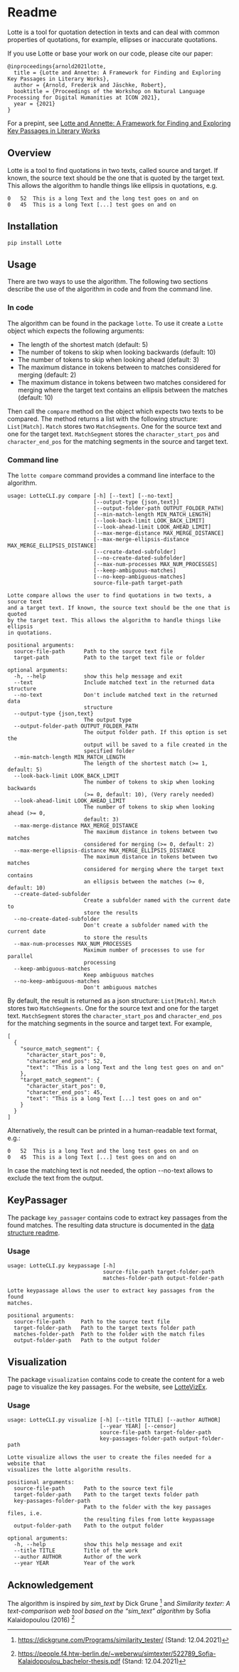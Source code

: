 # Readme

Lotte is a tool for quotation detection in texts and can deal with common properties of quotations, for example, ellipses or inaccurate quotations.

If you use Lotte or base your work on our code, please cite our paper:
~~~
@inproceedings{arnold2021lotte,
  title = {Lotte and Annette: A Framework for Finding and Exploring Key Passages in Literary Works},
  author = {Arnold, Frederik and Jäschke, Robert},
  booktitle = {Proceedings of the Workshop on Natural Language Processing for Digital Humanities at ICON 2021},
  year = {2021}
}
~~~
For a prepint, see [Lotte and Annette: A Framework for Finding and Exploring Key Passages in Literary Works](https://amor.cms.hu-berlin.de/~arnolfre/paper/NLP4DH_2021_arnold_lotte_preprint.pdf)

## Overview
Lotte is a tool to find quotations in two texts, called source and target. If known, the source text should be the one that is quoted by the target text. This allows the algorithm to handle things like ellipsis in quotations, e.g.
~~~
0	52	This is a long Text and the long test goes on and on
0	45	This is a long Text [...] test goes on and on
~~~

## Installation
~~~
pip install Lotte
~~~

## Usage
There are two ways to use the algorithm. The following two sections describe the use of the algorithm in code and from the command line.

### In code
The algorithm can be found in the package `lotte`. To use it create a `Lotte` object which expects the following arguments:
- The length of the shortest match (default: 5)
- The number of tokens to skip when looking backwards (default: 10)
- The number of tokens to skip when looking ahead (default: 3)
- The maximum distance in tokens between to matches considered for merging (default: 2)
- The maximum distance in tokens between two matches considered for merging where the target text contains an ellipsis between the matches (default: 10)


Then call the `compare` method on the object which expects two texts to be compared.
The method returns a list with the following structure: `List[Match]`. `Match` stores two `MatchSegments`. One for the source text and one for the target text. `MatchSegment` stores the `character_start_pos` and `character_end_pos` for the matching segments in the source and target text.

### Command line
The `lotte compare` command provides a command line interface to the algorithm.

~~~
usage: LotteCLI.py compare [-h] [--text] [--no-text]
                           [--output-type {json,text}]
                           [--output-folder-path OUTPUT_FOLDER_PATH]
                           [--min-match-length MIN_MATCH_LENGTH]
                           [--look-back-limit LOOK_BACK_LIMIT]
                           [--look-ahead-limit LOOK_AHEAD_LIMIT]
                           [--max-merge-distance MAX_MERGE_DISTANCE]
                           [--max-merge-ellipsis-distance MAX_MERGE_ELLIPSIS_DISTANCE]
                           [--create-dated-subfolder]
                           [--no-create-dated-subfolder]
                           [--max-num-processes MAX_NUM_PROCESSES]
                           [--keep-ambiguous-matches]
                           [--no-keep-ambiguous-matches]
                           source-file-path target-path

Lotte compare allows the user to find quotations in two texts, a source text
and a target text. If known, the source text should be the one that is quoted
by the target text. This allows the algorithm to handle things like ellipsis
in quotations.

positional arguments:
  source-file-path      Path to the source text file
  target-path           Path to the target text file or folder

optional arguments:
  -h, --help            show this help message and exit
  --text                Include matched text in the returned data structure
  --no-text             Don't include matched text in the returned data
                        structure
  --output-type {json,text}
                        The output type
  --output-folder-path OUTPUT_FOLDER_PATH
                        The output folder path. If this option is set the
                        output will be saved to a file created in the
                        specified folder
  --min-match-length MIN_MATCH_LENGTH
                        The length of the shortest match (>= 1, default: 5)
  --look-back-limit LOOK_BACK_LIMIT
                        The number of tokens to skip when looking backwards
                        (>= 0, default: 10), (Very rarely needed)
  --look-ahead-limit LOOK_AHEAD_LIMIT
                        The number of tokens to skip when looking ahead (>= 0,
                        default: 3)
  --max-merge-distance MAX_MERGE_DISTANCE
                        The maximum distance in tokens between two matches
                        considered for merging (>= 0, default: 2)
  --max-merge-ellipsis-distance MAX_MERGE_ELLIPSIS_DISTANCE
                        The maximum distance in tokens between two matches
                        considered for merging where the target text contains
                        an ellipsis between the matches (>= 0, default: 10)
  --create-dated-subfolder
                        Create a subfolder named with the current date to
                        store the results
  --no-create-dated-subfolder
                        Don't create a subfolder named with the current date
                        to store the results
  --max-num-processes MAX_NUM_PROCESSES
                        Maximum number of processes to use for parallel
                        processing
  --keep-ambiguous-matches
                        Keep ambiguous matches
  --no-keep-ambiguous-matches
                        Don't ambiguous matches
~~~

By default, the result is returned as a json structure: `List[Match]`. `Match` stores two `MatchSegments`. One for the source text and one for the target text. `MatchSegment` stores the `character_start_pos` and `character_end_pos` for the matching segments in the source and target text.
For example,

~~~
[
  {
    "source_match_segment": {
      "character_start_pos": 0,
      "character_end_pos": 52,
      "text": "This is a long Text and the long test goes on and on"
    },
    "target_match_segment": {
      "character_start_pos": 0,
      "character_end_pos": 45,
      "text": "This is a long Text [...] test goes on and on"
    }
  }
]
~~~

Alternatively, the result can be printed in a human-readable text format, e.g.:

~~~
0	52	This is a long Text and the long test goes on and on
0	45	This is a long Text [...] test goes on and on 
~~~

In case the matching text is not needed, the option --no-text allows to exclude the text from the output.

## KeyPassager
The package `key_passager` contains code to extract key passages from the found matches. The resulting data structure is documented in the [data structure readme](DATA_STRUCTURE_README.md).

### Usage
~~~
usage: LotteCLI.py keypassage [-h]
                              source-file-path target-folder-path
                              matches-folder-path output-folder-path

Lotte keypassage allows the user to extract key passages from the found
matches.

positional arguments:
  source-file-path     Path to the source text file
  target-folder-path   Path to the target texts folder path
  matches-folder-path  Path to the folder with the match files
  output-folder-path   Path to the output folder
~~~

## Visualization
The package `visualization` contains code to create the content for a web page to visualize the key passages.
For the website, see [LotteVizEx](/../../../../lottevizex/).

### Usage
~~~
usage: LotteCLI.py visualize [-h] [--title TITLE] [--author AUTHOR]
                             [--year YEAR] [--censor]
                             source-file-path target-folder-path
                             key-passages-folder-path output-folder-path

Lotte visualize allows the user to create the files needed for a website that
visualizes the lotte algorithm results.

positional arguments:
  source-file-path      Path to the source text file
  target-folder-path    Path to the target texts folder path
  key-passages-folder-path
                        Path to the folder with the key passages files, i.e.
                        the resulting files from lotte keypassage
  output-folder-path    Path to the output folder

optional arguments:
  -h, --help            show this help message and exit
  --title TITLE         Title of the work
  --author AUTHOR       Author of the work
  --year YEAR           Year of the work
~~~

## Acknowledgement
The algorithm is inspired by _sim_text_ by Dick Grune [^1]
and _Similarity texter: A text-comparison web tool based on the “sim_text” algorithm_ by Sofia Kalaidopoulou (2016) [^2]

[^1]: https://dickgrune.com/Programs/similarity_tester/ (Stand: 12.04.2021)

[^2]: https://people.f4.htw-berlin.de/~weberwu/simtexter/522789_Sofia-Kalaidopoulou_bachelor-thesis.pdf (Stand: 12.04.2021)

